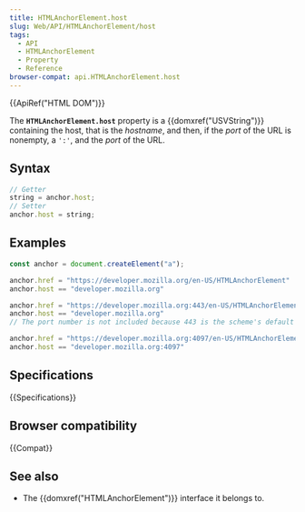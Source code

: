 ```yaml
---
title: HTMLAnchorElement.host
slug: Web/API/HTMLAnchorElement/host
tags:
  - API
  - HTMLAnchorElement
  - Property
  - Reference
browser-compat: api.HTMLAnchorElement.host
---
```

{{ApiRef("HTML DOM")}}

The **`HTMLAnchorElement.host`** property is a
{{domxref("USVString")}} containing the host, that is the _hostname_, and then,
if the _port_ of the URL is nonempty, a `':'`, and the _port_
of the URL.

## Syntax

```js
// Getter
string = anchor.host;
// Setter
anchor.host = string;
```

## Examples

```js
const anchor = document.createElement("a");

anchor.href = "https://developer.mozilla.org/en-US/HTMLAnchorElement"
anchor.host == "developer.mozilla.org"

anchor.href = "https://developer.mozilla.org:443/en-US/HTMLAnchorElement"
anchor.host == "developer.mozilla.org"
// The port number is not included because 443 is the scheme's default port

anchor.href = "https://developer.mozilla.org:4097/en-US/HTMLAnchorElement"
anchor.host == "developer.mozilla.org:4097"
```

## Specifications

{{Specifications}}

## Browser compatibility

{{Compat}}

## See also

- The {{domxref("HTMLAnchorElement")}} interface it belongs to.

